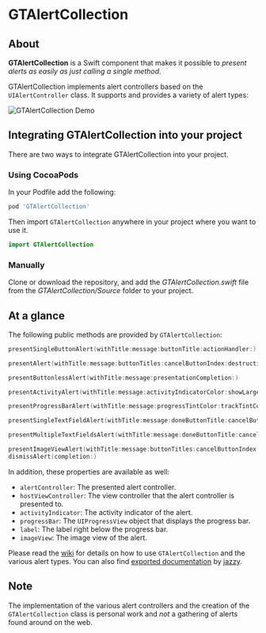 # GTAlertCollection

## About

**GTAlertCollection** is a Swift component that makes it possible to *present alerts as easily as just calling a single method*.

GTAlertCollection implements alert controllers based on the `UIAlertController` class. It supports and provides a variety of alert types:

![GTAlertCollection Demo](https://gtiapps.com/gtalertcollection/gtalertcollection_demo_small.gif)

## Integrating GTAlertCollection into your project

There are two ways to integrate GTAlertCollection into your project.

### Using CocoaPods

In your Podfile add the following:

```ruby
pod 'GTAlertCollection'
```

Then import `GTAlertCollection` anywhere in your project where you want to use it.

```swift
import GTAlertCollection
```

### Manually

Clone or download the repository, and add the *GTAlertCollection.swift* file from the *GTAlertCollection/Source* folder to your project.


## At a glance

The following public methods are provided by `GTAlertCollection`:

```swift
presentSingleButtonAlert(withTitle:message:buttonTitle:actionHandler:)

presentAlert(withTitle:message:buttonTitles:cancelButtonIndex:destructiveButtonIndices:actionHandler:)

presentButtonlessAlert(withTitle:message:presentationCompletion:)

presentActivityAlert(withTitle:message:activityIndicatorColor:showLargeIndicator:presentationCompletion:)

presentProgressBarAlert(withTitle:message:progressTintColor:trackTintColor:showPercentage:showStepsCount:updateHandler:presentationCompletion:)

presentSingleTextFieldAlert(withTitle:message:doneButtonTitle:cancelButtonTitle:configurationHandler:completionHandler:)

presentMultipleTextFieldsAlert(withTitle:message:doneButtonTitle:cancelButtonTitle:numberOfTextFields:configurationHandler:completionHandler:)

presentImageViewAlert(withTitle:message:buttonTitles:cancelButtonIndex:destructiveButtonIndices:image:actionHandler:)
dismissAlert(completion:)
```

In addition, these properties are available as well:

*   `alertController`: The presented alert controller.
*   `hostViewController`: The view controller that the alert controller is presented to.
*   `activityIndicator`: The activity indicator of the alert.
*   `progressBar`: The `UIProgressView` object that displays the progress bar.
*   `label`: The label right below the progress bar.
*   `imageView`: The image view of the alert.

Please read the [wiki](https://github.com/gabrieltheodoropoulos/GTAlertCollection/wiki/How-To) for details on how to use `GTAlertCollection` and the various alert types. You can also find [exported documentation](https://gtiapps.com/docs/gtalertcollection/Classes/GTAlertCollection.html) by [jazzy](https://github.com/realm/jazzy).

## Note

The implementation of the various alert controllers and the creation of the `GTAlertCollection` class is personal work and *not* a gathering of alerts found around on the web.
